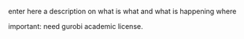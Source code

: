 enter here a description on what is what and what is happening where

important: need gurobi academic license.


